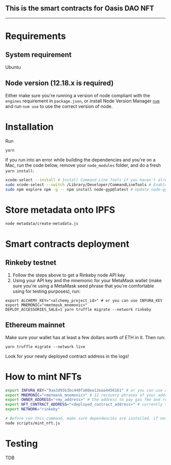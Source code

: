 ## This is the smart contracts for Oasis DAO NFT
-----


# Requirements
## System requirement
Ubuntu

## Node version (12.18.x is required)
Either make sure you're running a version of node compliant with the `engines` requirement in `package.json`, or install Node Version Manager [`nvm`](https://github.com/creationix/nvm) and run `nvm use` to use the correct version of node.


# Installation

Run

```bash
yarn
```
If you run into an error while building the dependencies and you're on a Mac, run the code below, remove your `node_modules` folder, and do a fresh `yarn install`:

```bash
xcode-select --install # Install Command Line Tools if you haven't already.
sudo xcode-select --switch /Library/Developer/CommandLineTools # Enable command line tools
sudo npm explore npm -g -- npm install node-gyp@latest # Update node-gyp
```

# Store metadata onto IPFS
``` bash
node metadata/create-metadata.js
```

# Smart contracts deployment
## Rinkeby testnet
1. Follow the steps above to get a Rinkeby node API key
2. Using your API key and the mnemonic for your MetaMask wallet (make sure you're using a MetaMask seed phrase that you're comfortable using for testing purposes), run:

```
export ALCHEMY_KEY="<alchemy_project_id>" # or you can use INFURA_KEY
export MNEMONIC="<metmask_mnemonic>"
DEPLOY_ACCESSORIES_SALE=1 yarn truffle migrate --network rinkeby
```

## Ethereum mainnet
Make sure your wallet has at least a few dollars worth of ETH in it. Then run:

```
yarn truffle migrate --network live
```

Look for your newly deployed contract address in the logs!


# How to mint NFTs

```bash
export INFURA_KEY="9aa3d95b3bc440fa88ea12eaa4456161" # or you can use ALCHEMY_KEY, run: export ALCHEMY_KEY="<alchemy_project_id>"
export MNEMONIC="<metmask_mnemonic>" # 12 recovery phrases of your address
export OWNER_ADDRESS="<my_address>" # the address to pay gas fee and receive the NFT
export NFT_CONTRACT_ADDRESS="<deployed_contract_address>" # currently the nft contract address on rinkeby testnet is 0x220486d3701634215D366D297087E11366C8A05e
export NETWORK="rinkeby"

# Before run this command, make sure dependencies are installed. if not run: `yarn `
node scripts/mint_nft.js
```

# Testing
TDB